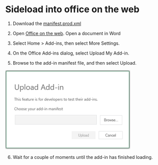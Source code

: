# Sideload into office on the web

1. Download the [manifest.prod.xml](https://github.com/science-editor/word-add-in/blob/main/manifest.prod.xml) 

2. Open [Office on the web](https://m365.cloud.microsoft/). Open a document in Word

3. Select Home > Add-ins, then select More Settings.

4. On the Office Add-ins dialog, select Upload My Add-in.

5. Browse to the add-in manifest file, and then select Upload.

![img.png](assets/add-in-upload-window.png)

6. Wait for a couple of moments until the add-in has finished loading.